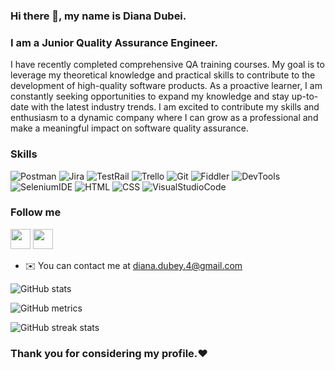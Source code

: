 
### Hi there 👋, my name is Diana Dubei.
### I am a Junior Quality Assurance Engineer.
I have recently completed comprehensive QA training courses.
My goal is to leverage my theoretical knowledge and practical skills to contribute to the development of high-quality software products. As a proactive learner, I am constantly seeking opportunities to expand my knowledge and stay up-to-date with the latest industry trends.
I am excited to contribute my skills and enthusiasm to a dynamic company where I can grow as a professional and make a meaningful impact on software quality assurance.
### Skills
![Postman](https://img.shields.io/badge/-Postman-orange)
![Jira](https://img.shields.io/badge/-Jira-blue)
![TestRail](https://img.shields.io/badge/-TestRail-green)
![Trello](https://img.shields.io/badge/-Trello-yellow)
![Git](https://img.shields.io/badge/-Git-black)
![Fiddler](https://img.shields.io/badge/-Fiddler-blue)
![DevTools](https://img.shields.io/badge/-DevTools-grey)
![SeleniumIDE](https://img.shields.io/badge/-SeleniumIDE-orange)
![HTML](https://img.shields.io/badge/-HTMl-Lblue)
![CSS](https://img.shields.io/badge/-CSS-yellow)
![VisualStudioCode](https://img.shields.io/badge/-VisualStudioCode-black)

 ### Follow me
<p align="left"> <a href="https://www.github.com/ddianka1" target="_blank" rel="noreferrer"><img src="https://raw.githubusercontent.com/danielcranney/readme-generator/main/public/icons/socials/github.svg" width="32" height="32" /></a> <a href="https://www.linkedin.com/in/diana-dubei-931051267/" target="_blank" rel="noreferrer"><img src="https://raw.githubusercontent.com/danielcranney/readme-generator/main/public/icons/socials/linkedin.svg" width="32" height="32" /></a></p>


   * ✉️  You can contact me at [diana.dubey.4@gmail.com](mailto:diana.dubey.4@gmail.com)



![GitHub stats](https://github-readme-stats.vercel.app/api?username=ddianka1&show_icons=true)  

 

![GitHub metrics](https://metrics.lecoq.io/ddianka1)  

![GitHub streak stats](https://streak-stats.demolab.com/?user=ddianka1)  



### Thank you for considering my profile.❤️
